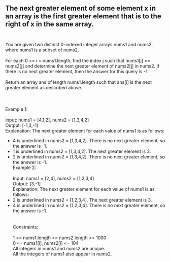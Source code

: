## The next greater element of some element x in an array is the first greater element that is to the right of x in the same array. <br> <br> 
You are given two distinct 0-indexed integer arrays nums1 and nums2, where nums1 is a subset of nums2. <br> <br> 
For each 0 <= i < nums1.length, find the index j such that nums1[i] == nums2[j] and determine the next greater element of nums2[j] in nums2. If there is no next greater element, then the answer for this query is -1. <br> <br> 
Return an array ans of length nums1.length such that ans[i] is the next greater element as described above. <br> <br> <br> <br> 
Example 1: <br> <br> 
Input: nums1 = [4,1,2], nums2 = [1,3,4,2] <br> 
Output: [-1,3,-1] <br> 
Explanation: The next greater element for each value of nums1 is as follows: <br> 
- 4 is underlined in nums2 = [1,3,4,2]. There is no next greater element, so the answer is -1. <br> 
- 1 is underlined in nums2 = [1,3,4,2]. The next greater element is 3. <br> 
- 2 is underlined in nums2 = [1,3,4,2]. There is no next greater element, so the answer is -1. <br> 
Example 2: <br> <br> 
Input: nums1 = [2,4], nums2 = [1,2,3,4] <br> 
Output: [3,-1] <br> 
Explanation: The next greater element for each value of nums1 is as follows: <br> 
- 2 is underlined in nums2 = [1,2,3,4]. The next greater element is 3. <br> 
- 4 is underlined in nums2 = [1,2,3,4]. There is no next greater element, so the answer is -1. <br> <br> <br> 
Constraints: <br> <br> 
1 <= nums1.length <= nums2.length <= 1000 <br> 
0 <= nums1[i], nums2[i] <= 104 <br> 
All integers in nums1 and nums2 are unique. <br> 
All the integers of nums1 also appear in nums2. <br> 
